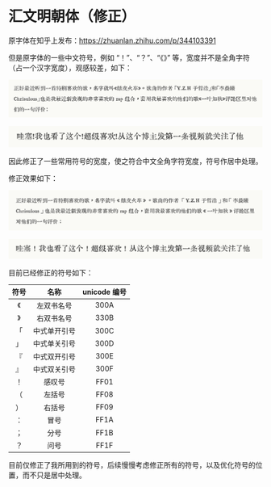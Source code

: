 # 汇文明朝体（修正）

原字体在知乎上发布：https://zhuanlan.zhihu.com/p/344103391

但是原字体的一些中文符号，例如 “！”、“？”、“《》” 等，宽度并不是全角字符（占一个汉字宽度），观感较差，如下：

![](images/image.png)

![](images/image2.png)

因此修正了一些常用符号的宽度，使之符合中文全角字符宽度，符号作居中处理。

修正效果如下：

![](images/image3.png)

![](images/image4.png)

目前已经修正的符号如下：

|符号|名称|unicode 编号|
|:-:|:-:|:-:|
|《|左双书名号|300A|
|》|右双书名号|330B|
|「|中式单开引号|300C|
|」|中式单关引号|300D|
|『|中式双开引号|300E|
|』|中式双关引号|300F|
|！|感叹号|FF01|
|（|左括号|FF08|
|）|右括号|FF09|
|：|冒号|FF1A|
|；|分号|FF1B|
|？|问号|FF1F|

目前仅修正了我所用到的符号，后续慢慢考虑修正所有的符号，以及优化符号的位置，而不只是居中处理。

